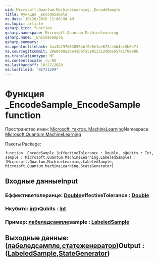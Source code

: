 ```yaml
---
uid: Microsoft.Quantum.MachineLearning._EncodeSample
title: Функция _EncodeSample
ms.date: 10/26/2020 12:00:00 AM
ms.topic: article
qsharp.kind: function
qsharp.namespace: Microsoft.Quantum.MachineLearning
qsharp.name: _EncodeSample
qsharp.summary: ''
ms.openlocfilehash: 4aa3b297d630564bf0c5e1ae672cebb4ec5b0e71
ms.sourcegitcommit: 29e0d88a30e4166fa580132124b0eb57e1f0e986
ms.translationtype: MT
ms.contentlocale: ru-RU
ms.lasthandoff: 10/27/2020
ms.locfileid: "92731209"
---
```

# <a name="_encodesample-function"></a><span data-ttu-id="ce22e-102">Функция _EncodeSample</span><span class="sxs-lookup"><span data-stu-id="ce22e-102">_EncodeSample function</span></span>

<span data-ttu-id="ce22e-103">Пространство имен: [Microsoft. тактов. MachineLearning](xref:Microsoft.Quantum.MachineLearning)</span><span class="sxs-lookup"><span data-stu-id="ce22e-103">Namespace: [Microsoft.Quantum.MachineLearning](xref:Microsoft.Quantum.MachineLearning)</span></span>

<span data-ttu-id="ce22e-104">Пакеты [](https://nuget.org/packages/)</span><span class="sxs-lookup"><span data-stu-id="ce22e-104">Package: [](https://nuget.org/packages/)</span></span>




```qsharp
function _EncodeSample (effectiveTolerance : Double, nQubits : Int, sample : Microsoft.Quantum.MachineLearning.LabeledSample) : (Microsoft.Quantum.MachineLearning.LabeledSample, Microsoft.Quantum.MachineLearning.StateGenerator)
```


## <a name="input"></a><span data-ttu-id="ce22e-105">Входные данные</span><span class="sxs-lookup"><span data-stu-id="ce22e-105">Input</span></span>

### <a name="effectivetolerance--double"></a><span data-ttu-id="ce22e-106">Еффективетолеранце: [Double](xref:microsoft.quantum.lang-ref.double)</span><span class="sxs-lookup"><span data-stu-id="ce22e-106">effectiveTolerance : [Double](xref:microsoft.quantum.lang-ref.double)</span></span>




### <a name="nqubits--int"></a><span data-ttu-id="ce22e-107">Нкубитс: [int](xref:microsoft.quantum.lang-ref.int)</span><span class="sxs-lookup"><span data-stu-id="ce22e-107">nQubits : [Int](xref:microsoft.quantum.lang-ref.int)</span></span>




### <a name="sample--labeledsample"></a><span data-ttu-id="ce22e-108">Пример: [лабеледсампле](xref:Microsoft.Quantum.MachineLearning.LabeledSample)</span><span class="sxs-lookup"><span data-stu-id="ce22e-108">sample : [LabeledSample](xref:Microsoft.Quantum.MachineLearning.LabeledSample)</span></span>





## <a name="output--labeledsamplestategenerator"></a><span data-ttu-id="ce22e-109">Выходные данные: ([лабеледсампле](xref:Microsoft.Quantum.MachineLearning.LabeledSample),[статеженератор](xref:Microsoft.Quantum.MachineLearning.StateGenerator))</span><span class="sxs-lookup"><span data-stu-id="ce22e-109">Output : ([LabeledSample](xref:Microsoft.Quantum.MachineLearning.LabeledSample),[StateGenerator](xref:Microsoft.Quantum.MachineLearning.StateGenerator))</span></span>

